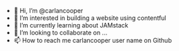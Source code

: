 - 👋 Hi, I’m @carlancooper
- 👀 I’m interested in building a website using contentful
- 🌱 I’m currently learning about JAMstack
- 💞️ I’m looking to collaborate on ...
- 📫 How to reach me carlancooper user name on Github

<!---
carlancooper/carlancooper is a ✨ special ✨ repository because its `README.md` (this file) appears on your GitHub profile.
You can click the Preview link to take a look at your changes.
--->
